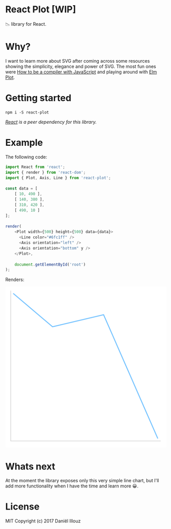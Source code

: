 # React Plot [WIP]
📉 library for React.

# Why?
I want to learn more about SVG after coming across some resources showing the
simplicity, elegance and power of SVG. The most fun ones were [How to be a compiler with JavaScript](https://medium.com/@kosamari/how-to-be-a-compiler-make-a-compiler-with-javascript-4a8a13d473b4)
and playing around with [Elm Plot](https://terezka.github.io/elm-plot/).

# Getting started
```
npm i -S react-plot
```

_[React](https://facebook.github.io/react/) is a peer dependency for this library._

# Example
The following code:

```js
import React from 'react';
import { render } from 'react-dom';
import { Plot, Axis, Line } from 'react-plot';

const data = [
	[ 10, 490 ],
	[ 140, 380 ],
	[ 310, 420 ],
	[ 490, 10 ]
];

render(
	<Plot width={500} height={500} data={data}>
  	  <Line color="#6fc1ff" />
  	  <Axis orientation="left" />
  	  <Axis orientation="bottom" y />
    </Plot>,

	document.getElementById('root')
);
```

Renders:

![line](https://raw.githubusercontent.com/danillouz/react-plot/master/img/line.png "line")

# Whats next
At the moment the library exposes only this very simple line chart, but I'll
add more functionality when I have the time and learn more 😀.

# License
MIT Copyright (c) 2017 Daniël Illouz
